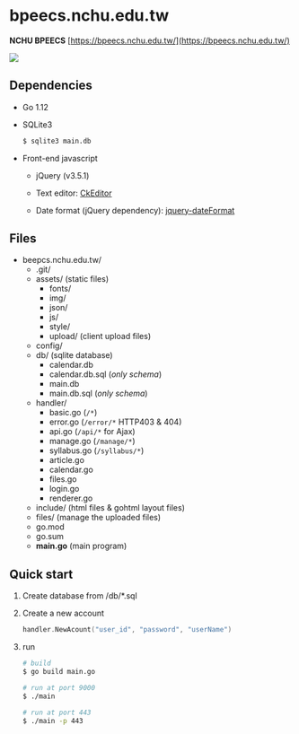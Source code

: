 # bpeecs.nchu.edu.tw

__NCHU BPEECS__ [https://bpeecs.nchu.edu.tw/](https://bpeecs.nchu.edu.tw/)

![](https://imgur.com/OUv4VWm.png)


## Dependencies

+ Go 1.12
+ SQLite3
    ```sh
    $ sqlite3 main.db
    ```
+ Front-end javascript

    + jQuery (v3.5.1)

    + Text editor: [CkEditor](https://ckeditor.com/)

    + Date format (jQuery dependency): [jquery-dateFormat](https://github.com/phstc/jquery-dateFormat)

## Files
+ beepcs.nchu.edu.tw/
    + .git/
    + assets/  (static files)
        + fonts/
        + img/
        + json/
        + js/
        + style/
        + upload/ (client upload files)
    + config/
    + db/ (sqlite database)
        + calendar.db
        + calendar.db.sql (*only schema*)
        + main.db
        + main.db.sql (*only schema*)
    + handler/
        + basic.go (`/*`)
        + error.go (`/error/*` HTTP403 & 404)
        + api.go (`/api/*` for Ajax)
        + manage.go (`/manage/*`)
        + syllabus.go (`/syllabus/*`)
        + article.go
        + calendar.go
        + files.go
        + login.go
        + renderer.go
    + include/  (html files & gohtml layout files)
    + files/ (manage the uploaded files)
    + go.mod
    + go.sum
    + __main.go__ (main program)

## Quick start

1. Create database from /db/*.sql
2. Create a new account

    ```go
    handler.NewAcount("user_id", "password", "userName")
    ```

3. run
    ```sh
    # build
    $ go build main.go

    # run at port 9000
    $ ./main

    # run at port 443
    $ ./main -p 443
    ```